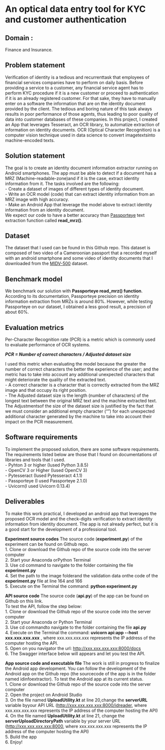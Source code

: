 # An optical data entry tool for KYC and customer authentication 

## Domain :
Finance and Insurance.

## Problem statement 
Verification of identity is a tedious and recurrenttask that employees of financial services companies have to perform on daily basis. Before providing a service to a customer, any financial service agent has to perform KYC procedure if it is a new customer or proceed to authentication if it is an already registered customer. For that sake, they have to manually enter on a software the information that are on the identity document provided by the client. The  tedious  and  boring  nature  of  this  task  always  results  in  poor  performance  of  those agents, thus leading to poor quality of data into customer databases of these companies. In  this  project,  I  created  an  App  that  leverages  Tesseract,  an  OCR  library,  to automatize extraction of information on identity documents. OCR (Optical Character Recognition) is a computer  vision  technique  used  in  data  science  to  convert  imagetextsinto  machine-encoded texts.

## Solution statement 
The  goal  is  to  create  an  identity  document  information  extractor  running  on  Android smartphones. The app must be able to detect if a document has a MRZ (Machine-readable-zone)and if  it  is  the  case, extract  identity  information  from  it. The tasks  involved are  the following:</br>
	- Create a dataset of images of different types of identity document.</br>
 	- Write an OCR model (code) that can extract identity information from an MRZ image with high accuracy.</br>
 	- Make an Android App that leverage the model above to extract identity information from an identity document.</br>
We expect  our code to  have  a  better  accuracy than [Passporteye](https://pypi.org/project/PassportEye/) text  extraction  function called **read_mrz()**.

## Dataset 
The dataset that I used can be found in this Github repo. This dataset is composed of two video of a Cameroonian passport that a recorded myself with an android smartphone and some video of identity documents that I downloaded from the [MIDV-500](ftp://smartengines.com/midv-500/dataset/) dataset.

## Benchmark model 
We benchmark our solution with **Passporteye read_mrz() function**.
According to its documentation, Passporteye precision  on identity information  extraction from MRZs is around 80%. However, while testing Passporteye on our dataset, I obtained a less good result, a precision of about 60%.

## Evaluation metrics 
Per-Character  Recognition  rate  (PCR) is a metric  which  is  commonly used  to  evaluate performance of OCR systems.</br>

***PCR = Number of correct characters / Adjusted dataset size***

I  used  this  metric  when  evaluating  the  model  because the  greater  the number  of correct characters the better the experience of the user; and the metric has to take into account any additional unexpected characters that might deteriorate the quality of the extracted text.</br>
	- A correct character is a character that is correctly extracted from the MRZ image and that occupy its right position.</br>
	- The  Adjusted  dataset  size is  the  length  (number  of  characters)  of  the  longest  text between the original MRZ text and the machine extracted text. The Adjustmentsof the size of the dataset size is justified by the fact that we must consider an additional empty  character  (“”)  for  each  unexpected  additional  character  generated  by  the machine to take into account their impact on the PCR measurement.

## Software requirements
To   implement   the   proposed   solution,   there   are   some   software   requirements. The requirements  listed  below  are those  that  I found  on documentations  of libraries and  tools that I used.</br>
	- Pyhton 3 or higher (Iused Python 3.8.5)</br>
	- OpenCV 3 or Higher (Iused OpenCV 3)</br>
	- Pytesseract (Iused Pytesseract 4.1.1)</br>
	- Passporteye (I used Passporteye 2.1.0)</br>
	- Uvicorn(I used Uvicorn 0.13.4)

## Deliverables
To make this work practical, I developed an android app that leverages the proposed OCR model and the check-digits verification to extract identity information from identity document. The app is not already perfect, but it is a good start for the development of a professional tool.

**Experiment source codes**
The source code (**experiment.py**) of the experiment can be found on Github repo.</br>
	1. Clone or download the Github repo of the source code into the server computer</br>
	2. Start your Anaconda orPython Terminal</br>
	3. Use cd command to navigate to the folder containing the file **experiment.py**</br>
	4. Set the  path  to the  image  folderand  the  validation  data  onthe  code  of  the **experiment.py** file at line 164 and 166 </br>
	5. Execute on the Terminal the command: **python experiment.py** </br>

**API source code**
The source code (**api.py**) of the app can be found on Github on this link.</br>
To test the API, follow the step below:</br>
	1. Clone or download the Github repo of the source code into the server computer</br>
	2. Start your Anaconda or Python Terminal</br>
	3. Use cd commandto navigate to the folder containing the file **api.py**</br>
	4. Execute on the Terminal the command: **uvicorn api:app --host xxx.xxx.xxx.xxx** , where xxx.xxx.xxx.xxx represents the IP address of the computer hosting the API.</br>
	5. Open on you navigator the url: http://xxx.xxx.xxx.xxx:8000/docs</br>
	6. The Swagger interface below will appears and let you test the API.</br>

**App source code and executable file**
The work  is  still  in  progress  to  finalize  the  Android  app  development. You  can  follow  the development of the Android app on the Github repo (the sourcecode of the app is in the folder named idinfoextractor).
To test the Android app at its current status.</br>
	1. Clone or download the Github repo of the source code into the server computer</br>
	2. Open the project on Android Studio</br>
	3. On the file named **UploadUtility.kt** at  line  20,change  the **serverURL** variable  byyour  API  URL  (http://xxx.xxx.xxx.xxx:8000/idreader, where xxx.xxx.xxx.xxx represents the IP address of the computer hosting the API)</br>
	4. On the file named **UploadUtility.kt** at line 21, change the **serverUploadDirectoryPath** variable by your server URL (http://xxx.xxx.xxx.xxx:8000, where xxx.xxx.xxx.xxx represents the IP address of the computer hosting the API)</br>
	5. Build the app</br>
	6. Enjoy! 